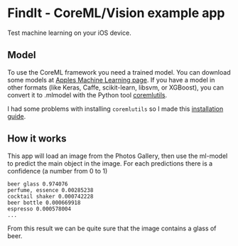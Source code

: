 # FindIt - CoreML/Vision example app

Test machine learning on your iOS device.

## Model

To use the CoreML framework you need a trained model. You can download some models at [Apples Machine Learning page](https://developer.apple.com/machine-learning/).
If you have a model in other formats (like Keras, Caffe, scikit-learn, libsvm, or XGBoost), you can convert it to .mlmodel with the Python tool [coremlutils](https://pypi.python.org/pypi/coremltools).

I had some problems with installing `coremlutils` so I made this [installation guide](docs/CoreMLUtils.md).

## How it works

This app will load an image from the Photos Gallery, then use the ml-model to predict the main object in the image.
For each predictions there is a confidence (a number from 0 to 1)

```
beer glass 0.974076
perfume, essence 0.00285238
cocktail shaker 0.000742228
beer bottle 0.000669918
espresso 0.000578004
...
```

From this result we can be quite sure that the image contains a glass of beer.
